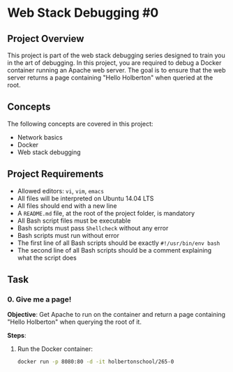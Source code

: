 # Web Stack Debugging #0

## Project Overview
This project is part of the web stack debugging series designed to train you in the art of debugging. In this project, you are required to debug a Docker container running an Apache web server. The goal is to ensure that the web server returns a page containing "Hello Holberton" when queried at the root.

## Concepts
The following concepts are covered in this project:
- Network basics
- Docker
- Web stack debugging

## Project Requirements
- Allowed editors: `vi`, `vim`, `emacs`
- All files will be interpreted on Ubuntu 14.04 LTS
- All files should end with a new line
- A `README.md` file, at the root of the project folder, is mandatory
- All Bash script files must be executable
- Bash scripts must pass `Shellcheck` without any error
- Bash scripts must run without error
- The first line of all Bash scripts should be exactly `#!/usr/bin/env bash`
- The second line of all Bash scripts should be a comment explaining what the script does

## Task
### 0. Give me a page!
**Objective**: Get Apache to run on the container and return a page containing "Hello Holberton" when querying the root of it.

**Steps**:
1. Run the Docker container:
   ```bash
   docker run -p 8080:80 -d -it holbertonschool/265-0

